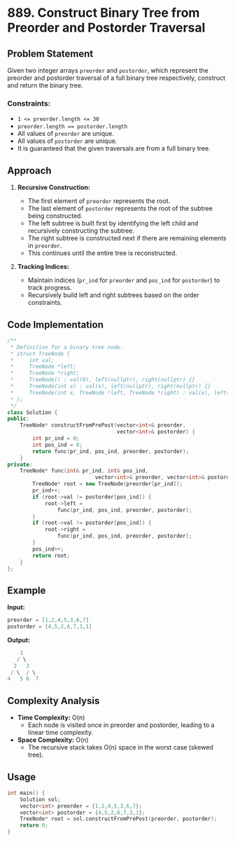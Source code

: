 # 889. Construct Binary Tree from Preorder and Postorder Traversal

## Problem Statement
Given two integer arrays `preorder` and `postorder`, which represent the preorder and postorder traversal of a full binary tree respectively, construct and return the binary tree.

### Constraints:
- `1 <= preorder.length <= 30`
- `preorder.length == postorder.length`
- All values of `preorder` are unique.
- All values of `postorder` are unique.
- It is guaranteed that the given traversals are from a full binary tree.

## Approach

1. **Recursive Construction:**
   - The first element of `preorder` represents the root.
   - The last element of `postorder` represents the root of the subtree being constructed.
   - The left subtree is built first by identifying the left child and recursively constructing the subtree.
   - The right subtree is constructed next if there are remaining elements in `preorder`.
   - This continues until the entire tree is reconstructed.

2. **Tracking Indices:**
   - Maintain indices (`pr_ind` for `preorder` and `pos_ind` for `postorder`) to track progress.
   - Recursively build left and right subtrees based on the order constraints.

## Code Implementation

```cpp
/**
 * Definition for a binary tree node.
 * struct TreeNode {
 *     int val;
 *     TreeNode *left;
 *     TreeNode *right;
 *     TreeNode() : val(0), left(nullptr), right(nullptr) {}
 *     TreeNode(int x) : val(x), left(nullptr), right(nullptr) {}
 *     TreeNode(int x, TreeNode *left, TreeNode *right) : val(x), left(left), right(right) {}
 * };
 */
class Solution {
public:
    TreeNode* constructFromPrePost(vector<int>& preorder,
                                   vector<int>& postorder) {
        int pr_ind = 0;
        int pos_ind = 0;
        return func(pr_ind, pos_ind, preorder, postorder);
    }
private:
    TreeNode* func(int& pr_ind, int& pos_ind,
                            vector<int>& preorder, vector<int>& postorder) {
        TreeNode* root = new TreeNode(preorder[pr_ind]);
        pr_ind++;
        if (root->val != postorder[pos_ind]) {
            root->left =
                func(pr_ind, pos_ind, preorder, postorder);
        }
        if (root->val != postorder[pos_ind]) {
            root->right =
                func(pr_ind, pos_ind, preorder, postorder);
        }
        pos_ind++;
        return root;
    }
};
```

## Example

**Input:**
```cpp
preorder = [1,2,4,5,3,6,7]
postorder = [4,5,2,6,7,3,1]
```

**Output:**
```cpp
    1
   / \
  2   3
 / \  / \
4   5 6  7
```

## Complexity Analysis

- **Time Complexity:** O(n)
  - Each node is visited once in preorder and postorder, leading to a linear time complexity.
- **Space Complexity:** O(n)
  - The recursive stack takes O(n) space in the worst case (skewed tree).

## Usage
```cpp
int main() {
    Solution sol;
    vector<int> preorder = {1,2,4,5,3,6,7};
    vector<int> postorder = {4,5,2,6,7,3,1};
    TreeNode* root = sol.constructFromPrePost(preorder, postorder);
    return 0;
}
```



